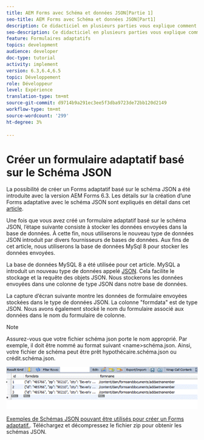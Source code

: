 ```yaml
---
title: AEM Forms avec Schéma et données JSON[Partie 1]
seo-title: AEM Forms avec Schéma et données JSON[Part1]
description: Ce didacticiel en plusieurs parties vous explique comment créer un formulaire adaptatif avec le schéma JSON et interroger les données envoyées.
seo-description: Ce didacticiel en plusieurs parties vous explique comment créer un formulaire adaptatif avec le schéma JSON et interroger les données envoyées.
feature: Formulaires adaptatifs
topics: development
audience: developer
doc-type: tutorial
activity: implement
version: 6.3,6.4,6.5
topic: Développement
role: Développeur
level: Expérience
translation-type: tm+mt
source-git-commit: d9714b9a291ec3ee5f3dba9723de72bb120d2149
workflow-type: tm+mt
source-wordcount: '299'
ht-degree: 3%

---
```



# Créer un formulaire adaptatif basé sur le Schéma JSON


La possibilité de créer un Forms adaptatif basé sur le schéma JSON a été introduite avec la version AEM Forms 6.3. Les détails sur la création d’une Forms adaptative avec le schéma JSON sont expliqués en détail dans cet [article](https://helpx.adobe.com/fr/experience-manager/6-3/forms/using/adaptive-form-json-schema-form-model.html).

Une fois que vous avez créé un formulaire adaptatif basé sur le schéma JSON, l’étape suivante consiste à stocker les données envoyées dans la base de données. À cette fin, nous utiliserons le nouveau type de données JSON introduit par divers fournisseurs de bases de données. Aux fins de cet article, nous utiliserons la base de données MySql 8 pour stocker les données envoyées.

La base de données MySQL 8 a été utilisée pour cet article. MySQL a introduit un nouveau type de données appelé [JSON](https://dev.mysql.com/doc/refman/8.0/en/json.html). Cela facilite le stockage et la requête des objets JSON. Nous stockerons les données envoyées dans une colonne de type JSON dans notre base de données.

La capture d’écran suivante montre les données de formulaire envoyées stockées dans le type de données JSON. La colonne &quot;formdata&quot; est de type JSON. Nous avons également stocké le nom du formulaire associé aux données dans le nom du formulaire de colonne.

>[!NOTE]
>
>Assurez-vous que votre fichier schéma json porte le nom approprié. Par exemple, il doit être nommé au format suivant &lt;name>schéma.json. Ainsi, votre fichier de schéma peut être prêt hypothécaire.schéma.json ou crédit.schéma.json.


![datastored](assets/datastored.gif)


[Exemples de Schémas JSON pouvant être utilisés pour créer un Forms adaptatif.](assets/samplejsonschemas.zip). Téléchargez et décompressez le fichier zip pour obtenir les schémas JSON.

